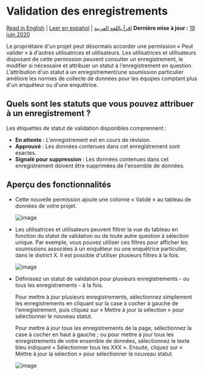 # Validation des enregistrements
<a href="../record_validation.html">Read in English</a> | <a href="../es/record_validation.html">Leer en español</a> | <a href="../ar/record_validation.html">اقرأ باللغة العربية</a>
**Dernière mise à jour :** <a href="https://github.com/kobotoolbox/docs/blob/d5cdd698b4a91c3c45216f5a0f91ff7f0704a495/source/record_validation.md" class="reference">19 juin 2020</a>

Le propriétaire d'un projet peut désormais accorder une permission « Peut valider » à d'autres utilisatrices et utilisateurs. Les utilisatrices et utilisateurs disposant de cette permission peuvent consulter un enregistrement, le modifier si nécessaire et attribuer un statut à l'enregistrement en question. L'attribution d'un statut à un enregistrement/une soumission particulier améliore les normes de collecte de données pour les équipes comptant plus d'un enquêteur ou d'une enquêtrice.

## Quels sont les statuts que vous pouvez attribuer à un enregistrement ?

Les étiquettes de statut de validation disponibles comprennent :

* **En attente** : L'enregistrement est en cours de révision.
* **Approuvé** : Les données contenues dans cet enregistrement sont exactes.
* **Signalé pour suppression** : Les données contenues dans cet enregistrement doivent être supprimées de l'ensemble de données.

## Aperçu des fonctionnalités

* Cette nouvelle permission ajoute une colonne « Validé » au tableau de données de votre projet.

    ![image](/images/record_validation/validated.png)

* Les utilisatrices et utilisateurs peuvent filtrer la vue du tableau en fonction du statut de validation ou de toute autre question à sélection unique. Par exemple, vous pouvez utiliser ces filtres pour afficher les soumissions associées à un enquêteur ou une enquêtrice particulier, dans le district X. Il est possible d'utiliser plusieurs filtres à la fois.

    ![image](/images/record_validation/filter.png)

* Définissez un statut de validation pour plusieurs enregistrements - ou tous les enregistrements - à la fois.

    Pour mettre à jour plusieurs enregistrements, sélectionnez simplement les enregistrements en cliquant sur la case à cocher à gauche de l'enregistrement, puis cliquez sur « Mettre à jour la sélection » pour sélectionner le nouveau statut.

    Pour mettre à jour tous les enregistrements de la page, sélectionnez la case à cocher en haut à gauche ; ou pour mettre à jour tous les enregistrements de votre ensemble de données, sélectionnez le texte bleu indiquant « Sélectionner tous les XXX ». Ensuite, cliquez sur « Mettre à jour la sélection » pour sélectionner le nouveau statut.

    ![image](/images/record_validation/select.png)